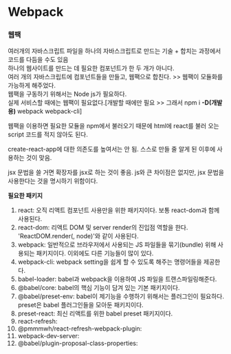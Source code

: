 # Webpack
### 웹팩
여러개의 자바스크립트 파일을 하나의 자바스크립트로 만드는 기술 + 합치는 과정에서 코드를 다듬을 수도 있음    
하나의 웹사이트를 만드는 데 필요한 컴포넌트가 한 두 개가 아니다.     
여러 개의 자바스크립트에 컴포넌트들을 만들고, 웹팩으로 합친다. >> 웹팩이 모듈화를 가능하게 해주었다.      
웹팩을 구동하기 위해서는 Node js가 필요하다.    
실제 서비스할 때에는 웹팩이 필요없다.[개발할 때에만 필요 >> 그래서 npm i **-D(개발용)** webpack webpack-cli]     
     
웹팩을 이용하면 필요한 모듈을 npm에서 불러오기 때문에 html에 react를 불러 오는 script 코드를 적지 않아도 된다.      
       
create-react-app에 대한 의존도를 높여서는 안 됨. 스스로 만들 줄 알게 된 이후에 사용하는 것이 맞음.        
       
jsx 문법을 쓸 거면 확장자를 jsx로 하는 것이 좋음. js와 큰 차이점은 없지만, jsx 문법을 사용한다는 것을 명시하기 위함이다.       

__필요한 패키지__
1. react: 오직 리액트 컴포넌트 사용만을 위한 패키지이다. 보통 react-dom과 함께 사용된다.     
2. react-dom: 리액트 DOM 및 server render의 진입점 역할을 한다. 'ReactDOM.render(<Componet />, node)'와 같이 사용된다.       
3. webpack: 일반적으로 브라우저에서 사용되는 JS 파일들을 묶기(bundle) 위해 사용되는 패키지이다. 이외에도 다른 기능들이 많이 있다.      
4. webpack-cli: webpack setting을 쉽게 할 수 있도록 해주는 명령어들을 제공한다.    
5. babel-loader: babel과 webpack을 이용하여 JS 파일을 트랜스파일링해준다.
6. @babel/core: babel의 핵심 기능이 담겨 있는 기본 패키지이다.   
7. @babel/preset-env: babel이 제기능을 수행하기 위해서는 플러그인이 필요하다. preset은 babel 플러그인들을 모아둔 패키지이다.    
8. preset-react: 최신 리액트를 위한 babel preset 패키지이다.    
9. react-refresh:
10. @pmmmwh/react-refresh-webpack-plugin: 
11. webpack-dev-server:
12. @babel/plugin-proposal-class-properties:
